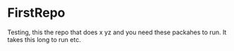 # FirstRepo
Testing, this the repo that does x yz and you need these packahes to run. It takes this long to run etc.
